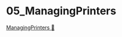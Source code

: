 # 05_ManagingPrinters

[ManagingPrinters &#128279;](https://alison.com/topic/learn/84227/topic-a-demo-4-managing-printers-part-3)
